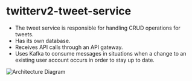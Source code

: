 # twitterv2-tweet-service
- The tweet service is responsible for handling CRUD operations for tweets.
- Has its own database.
- Receives API calls through an API gateway.
- Uses Kafka to consume messages in situations when a change to an existing user account occurs in order to stay up to date.

![Architecture Diagram](https://github.com/daniil2231/twitterv2-tweet-service/blob/main/c4_tweet.png)
